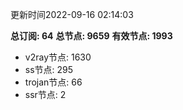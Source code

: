 更新时间2022-09-16 02:14:03

**总订阅: 64**
**总节点: 9659**
**有效节点: 1993**
- v2ray节点: 1630
- ss节点: 295
- trojan节点: 66
- ssr节点: 2
